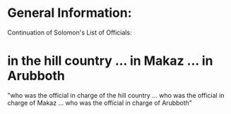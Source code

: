 # General Information:

Continuation of Solomon's List of Officials:

# in the hill country ... in Makaz ... in Arubboth

"who was the official in charge of the hill country ... who was the official in charge of Makaz ... who was the official in charge of Arubboth"

